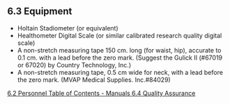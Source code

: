 ## 6.3 Equipment

* Holtain Stadiometer (or equivalent)
* Healthometer Digital Scale (or similar calibrated research quality digital scale)
* A non-stretch measuring tape  150 cm. long (for waist, hip), accurate to 0.1 cm. with a lead before the zero mark. (Suggest the Gulick II (#67019 or 67020) by Country Technology, Inc.)
* A non-stretch measuring tape, 0.5 cm wide for neck, with a lead before the zero mark. (MVAP Medical Supplies. Inc.#84029)


<div class="center">
<div class="btn-group">
  <a href=":pages_path:/manuals/anthropometry/6-02-personnel.md" class="btn btn-default">
    <span class="glyphicon glyphicon-chevron-left"></span>
    6.2 Personnel
  </a>

  <a href=":pages_path:/manuals/manual-toc.md" class="btn btn-default">
    <span class="glyphicon glyphicon-chevron-up"></span>
    Table of Contents - Manuals
  </a>

  <a href=":pages_path:/manuals/anthropometry/6-04-quality-assurance.md" class="btn btn-success">
    6.4 Quality Assurance
    <span class="glyphicon glyphicon-chevron-right"></span>
  </a>
</div>
</div>
